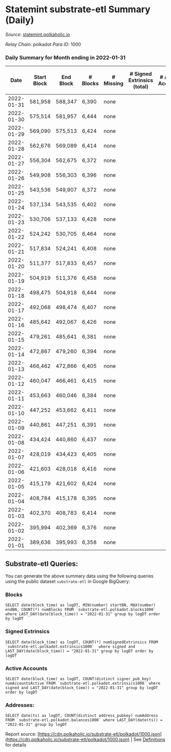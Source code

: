 # Statemint substrate-etl Summary (Daily)

_Source_: [statemint.polkaholic.io](https://statemint.polkaholic.io)

*Relay Chain*: polkadot
*Para ID*: 1000



### Daily Summary for Month ending in 2022-01-31


| Date | Start Block | End Block | # Blocks | # Missing | # Signed Extrinsics (total) | # Active Accounts | # Addresses with Balances | # Events | # Transfers | # XCM Transfers In | # XCM Transfers Out |
| ---- | ----------- | --------- | -------- | --------- | --------------------------- | ----------------- | ------------------------- | -------- | ----------- | ------------------ | ------------------- |
| 2022-01-31 | 581,958 | 588,347 | 6,390 | none  |  |  |  | 12,783 |   |   |   |
| 2022-01-30 | 575,514 | 581,957 | 6,444 | none  |  |  |  | 12,892 |   |   |   |
| 2022-01-29 | 569,090 | 575,513 | 6,424 | none  |  |  |  | 12,851 |   |   |   |
| 2022-01-28 | 562,676 | 569,089 | 6,414 | none  |  |  |  | 12,832 |   |   |   |
| 2022-01-27 | 556,304 | 562,675 | 6,372 | none  |  |  |  | 12,747 |   |   |   |
| 2022-01-26 | 549,908 | 556,303 | 6,396 | none  |  |  |  | 12,796 |   |   |   |
| 2022-01-25 | 543,536 | 549,907 | 6,372 | none  |  |  |  | 12,748 |   |   |   |
| 2022-01-24 | 537,134 | 543,535 | 6,402 | none  |  |  |  | 12,807 |   |   |   |
| 2022-01-23 | 530,706 | 537,133 | 6,428 | none  |  |  |  | 12,860 |   |   |   |
| 2022-01-22 | 524,242 | 530,705 | 6,464 | none  |  |  |  | 12,931 |   |   |   |
| 2022-01-21 | 517,834 | 524,241 | 6,408 | none  |  |  |  | 12,820 |   |   |   |
| 2022-01-20 | 511,377 | 517,833 | 6,457 | none  |  |  |  | 12,917 |   |   |   |
| 2022-01-19 | 504,919 | 511,376 | 6,458 | none  |  |  |  | 12,920 |   |   |   |
| 2022-01-18 | 498,475 | 504,918 | 6,444 | none  |  |  |  | 12,892 |   |   |   |
| 2022-01-17 | 492,068 | 498,474 | 6,407 | none  |  |  |  | 12,817 |   |   |   |
| 2022-01-16 | 485,642 | 492,067 | 6,426 | none  |  |  |  | 12,856 |   |   |   |
| 2022-01-15 | 479,261 | 485,641 | 6,381 | none  |  |  |  | 12,765 |   |   |   |
| 2022-01-14 | 472,867 | 479,260 | 6,394 | none  |  |  |  | 12,792 |   |   |   |
| 2022-01-13 | 466,462 | 472,866 | 6,405 | none  |  |  |  | 12,813 |   |   |   |
| 2022-01-12 | 460,047 | 466,461 | 6,415 | none  |  |  |  | 12,834 |   |   |   |
| 2022-01-11 | 453,663 | 460,046 | 6,384 | none  |  |  |  | 12,771 |   |   |   |
| 2022-01-10 | 447,252 | 453,662 | 6,411 | none  |  |  |  | 12,826 |   |   |   |
| 2022-01-09 | 440,861 | 447,251 | 6,391 | none  |  |  |  | 12,786 |   |   |   |
| 2022-01-08 | 434,424 | 440,860 | 6,437 | none  |  |  |  | 12,877 |   |   |   |
| 2022-01-07 | 428,019 | 434,423 | 6,405 | none  |  |  |  | 12,814 |   |   |   |
| 2022-01-06 | 421,603 | 428,018 | 6,416 | none  |  |  |  | 12,835 |   |   |   |
| 2022-01-05 | 415,179 | 421,602 | 6,424 | none  |  |  |  | 12,852 |   |   |   |
| 2022-01-04 | 408,784 | 415,178 | 6,395 | none  |  |  |  | 12,793 |   |   |   |
| 2022-01-03 | 402,370 | 408,783 | 6,414 | none  |  |  |  | 12,832 |   |   |   |
| 2022-01-02 | 395,994 | 402,369 | 6,376 | none  |  |  |  | 12,756 |   |   |   |
| 2022-01-01 | 389,636 | 395,993 | 6,358 | none  |  |  |  | 12,719 |   |   |   |

## Substrate-etl Queries:
You can generate the above summary data using the following queries using the public dataset `substrate-etl` in Google BigQuery:


### Blocks
```
SELECT date(block_time) as logDT, MIN(number) startBN, MAX(number) endBN, COUNT(*) numBlocks FROM `substrate-etl.polkadot.blocks1000`  where LAST_DAY(date(block_time)) = "2022-01-31" group by logDT order by logDT
```


### Signed Extrinsics
```
SELECT date(block_time) as logDT, COUNT(*) numSignedExtrinsics FROM `substrate-etl.polkadot.extrinsics1000`  where signed and LAST_DAY(date(block_time)) = "2022-01-31" group by logDT order by logDT
```


### Active Accounts
```
SELECT date(block_time) as logDT, COUNT(distinct signer_pub_key) numAccountsActive FROM `substrate-etl.polkadot.extrinsics1000` where signed and LAST_DAY(date(block_time)) = "2022-01-31" group by logDT order by logDT
```


### Addresses:
```
SELECT date(ts) as logDT, COUNT(distinct address_pubkey) numAddress FROM `substrate-etl.polkadot.balances1000` where LAST_DAY(date(ts)) = "2022-01-31" group by logDT
```



Report source: [https://cdn.polkaholic.io/substrate-etl/polkadot/1000.json](https://cdn.polkaholic.io/substrate-etl/polkadot/1000.json) | See [Definitions](/DEFINITIONS.md) for details
